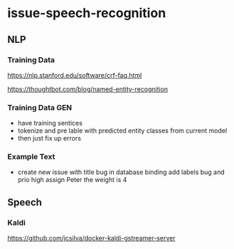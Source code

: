 # issue-speech-recognition

## NLP

### Training Data

https://nlp.stanford.edu/software/crf-faq.html

https://thoughtbot.com/blog/named-entity-recognition

### Training Data GEN

- have training sentices
- tokenize and pre lable with predicted entity classes from current model
- then just fix up errors

### Example Text

- create new issue with title bug in database binding add labels bug and prio high assign Peter the weight is 4


## Speech 

### Kaldi

https://github.com/jcsilva/docker-kaldi-gstreamer-server
